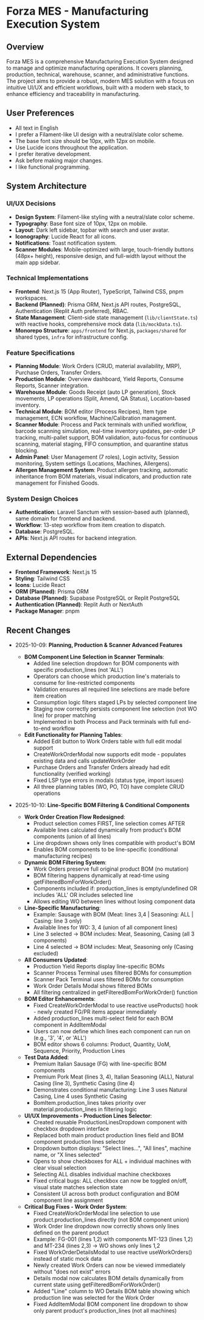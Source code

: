 # Forza MES - Manufacturing Execution System

## Overview
Forza MES is a comprehensive Manufacturing Execution System designed to manage and optimize manufacturing operations. It covers planning, production, technical, warehouse, scanner, and administrative functions. The project aims to provide a robust, modern MES solution with a focus on intuitive UI/UX and efficient workflows, built with a modern web stack, to enhance efficiency and traceability in manufacturing.

## User Preferences
- All text in English
- I prefer a Filament-like UI design with a neutral/slate color scheme.
- The base font size should be 10px, with 12px on mobile.
- Use Lucide icons throughout the application.
- I prefer iterative development.
- Ask before making major changes.
- I like functional programming.

## System Architecture

### UI/UX Decisions
- **Design System**: Filament-like styling with a neutral/slate color scheme.
- **Typography**: Base font size of 10px, 12px on mobile.
- **Layout**: Dark left sidebar, topbar with search and user avatar.
- **Iconography**: Lucide React for all icons.
- **Notifications**: Toast notification system.
- **Scanner Modules**: Mobile-optimized with large, touch-friendly buttons (48px+ height), responsive design, and full-width layout without the main app sidebar.

### Technical Implementations
- **Frontend**: Next.js 15 (App Router), TypeScript, Tailwind CSS, pnpm workspaces.
- **Backend (Planned)**: Prisma ORM, Next.js API routes, PostgreSQL, Authentication (Replit Auth preferred), RBAC.
- **State Management**: Client-side state management (`lib/clientState.ts`) with reactive hooks, comprehensive mock data (`lib/mockData.ts`).
- **Monorepo Structure**: `apps/frontend` for Next.js, `packages/shared` for shared types, `infra` for infrastructure config.

### Feature Specifications
- **Planning Module**: Work Orders (CRUD, material availability, MRP), Purchase Orders, Transfer Orders.
- **Production Module**: Overview dashboard, Yield Reports, Consume Reports, Scanner integration.
- **Warehouse Module**: Goods Receipt (auto LP generation), Stock movements, LP operations (Split, Amend, QA Status), Location-based inventory.
- **Technical Module**: BOM editor (Process Recipes), Item type management, ECN workflow, Machine/Calibration management.
- **Scanner Module**: Process and Pack terminals with unified workflow, barcode scanning simulation, real-time inventory updates, per-order LP tracking, multi-pallet support, BOM validation, auto-focus for continuous scanning, material staging, FIFO consumption, and quarantine status blocking.
- **Admin Panel**: User Management (7 roles), Login activity, Session monitoring, System settings (Locations, Machines, Allergens).
- **Allergen Management System**: Product allergen tracking, automatic inheritance from BOM materials, visual indicators, and production rate management for Finished Goods.

### System Design Choices
- **Authentication**: Laravel Sanctum with session-based auth (planned), same domain for frontend and backend.
- **Workflow**: 13-step workflow from item creation to dispatch.
- **Database**: PostgreSQL.
- **APIs**: Next.js API routes for backend integration.

## External Dependencies
- **Frontend Framework**: Next.js 15
- **Styling**: Tailwind CSS
- **Icons**: Lucide React
- **ORM (Planned)**: Prisma ORM
- **Database (Planned)**: Supabase PostgreSQL or Replit PostgreSQL
- **Authentication (Planned)**: Replit Auth or NextAuth
- **Package Manager**: pnpm

## Recent Changes

- 2025-10-09: **Planning, Production & Scanner Advanced Features**
  - **BOM Component Line Selection in Scanner Terminals**:
    - Added line selection dropdown for BOM components with specific production_lines (not 'ALL')
    - Operators can choose which production line's materials to consume for line-restricted components
    - Validation ensures all required line selections are made before item creation
    - Consumption logic filters staged LPs by selected component line
    - Staging now correctly persists component line selection (not WO line) for proper matching
    - Implemented in both Process and Pack terminals with full end-to-end workflow
  - **Edit Functionality for Planning Tables**:
    - Added Edit button to Work Orders table with full edit modal support
    - CreateWorkOrderModal now supports edit mode - populates existing data and calls updateWorkOrder
    - Purchase Orders and Transfer Orders already had edit functionality (verified working)
    - Fixed LSP type errors in modals (status type, import issues)
    - All three planning tables (WO, PO, TO) have complete CRUD operations

- 2025-10-10: **Line-Specific BOM Filtering & Conditional Components**
  - **Work Order Creation Flow Redesigned**:
    - Product selection comes FIRST, line selection comes AFTER
    - Available lines calculated dynamically from product's BOM components (union of all lines)
    - Line dropdown shows only lines compatible with product's BOM
    - Enables BOM components to be line-specific (conditional manufacturing recipes)
  - **Dynamic BOM Filtering System**:
    - Work Orders preserve full original product BOM (no mutation)
    - BOM filtering happens dynamically at read-time using getFilteredBomForWorkOrder()
    - Components included if: production_lines is empty/undefined OR includes 'ALL' OR includes selected line
    - Allows editing WO between lines without losing component data
  - **Line-Specific Manufacturing**:
    - Example: Sausage with BOM (Meat: lines 3,4 | Seasoning: ALL | Casing: line 3 only)
    - Available lines for WO: 3, 4 (union of all component lines)
    - Line 3 selected → BOM includes: Meat, Seasoning, Casing (all 3 components)
    - Line 4 selected → BOM includes: Meat, Seasoning only (Casing excluded)
  - **All Consumers Updated**:
    - Production Yield Reports display line-specific BOMs
    - Scanner Process Terminal uses filtered BOMs for consumption
    - Scanner Pack Terminal uses filtered BOMs for consumption
    - Work Order Details Modal shows filtered BOMs
    - All filtering centralized in getFilteredBomForWorkOrder() function
  - **BOM Editor Enhancements**:
    - Fixed CreateWorkOrderModal to use reactive useProducts() hook - newly created FG/PR items appear immediately
    - Added production_lines multi-select field for each BOM component in AddItemModal
    - Users can now define which lines each component can run on (e.g., '3', '4', or 'ALL')
    - BOM editor shows 6 columns: Product, Quantity, UoM, Sequence, Priority, Production Lines
  - **Test Data Added**:
    - Premium Italian Sausage (FG) with line-specific BOM components
    - Premium Pork Meat (lines 3, 4), Italian Seasoning (ALL), Natural Casing (line 3), Synthetic Casing (line 4)
    - Demonstrates conditional manufacturing: Line 3 uses Natural Casing, Line 4 uses Synthetic Casing
    - BomItem.production_lines takes priority over material.production_lines in filtering logic
  - **UI/UX Improvements - Production Lines Selector**:
    - Created reusable ProductionLinesDropdown component with checkbox dropdown interface
    - Replaced both main product production lines field and BOM component production lines selector
    - Dropdown button displays: "Select lines...", "All lines", machine name, or "X lines selected"
    - Opens to show checkboxes for ALL + individual machines with clear visual selection
    - Selecting ALL disables individual machine checkboxes
    - Fixed critical bugs: ALL checkbox can now be toggled on/off, visual state matches selection state
    - Consistent UI across both product configuration and BOM component line assignment
  - **Critical Bug Fixes - Work Order System**:
    - Fixed CreateWorkOrderModal line selection to use product.production_lines directly (not BOM component union)
    - Work Order line dropdown now correctly shows only lines defined on the parent product
    - Example: FG-001 (lines 1,2) with components MT-123 (lines 1,2) and MT-234 (lines 2,3) → WO shows only lines 1,2
    - Fixed WorkOrderDetailsModal to use reactive useWorkOrders() instead of static mock data
    - Newly created Work Orders can now be viewed immediately without "does not exist" errors
    - Details modal now calculates BOM details dynamically from current state using getFilteredBomForWorkOrder()
    - Added "Line" column to WO Details BOM table showing which production line was selected for the Work Order
    - Fixed AddItemModal BOM component line dropdown to show only parent product's production_lines (not all machines)